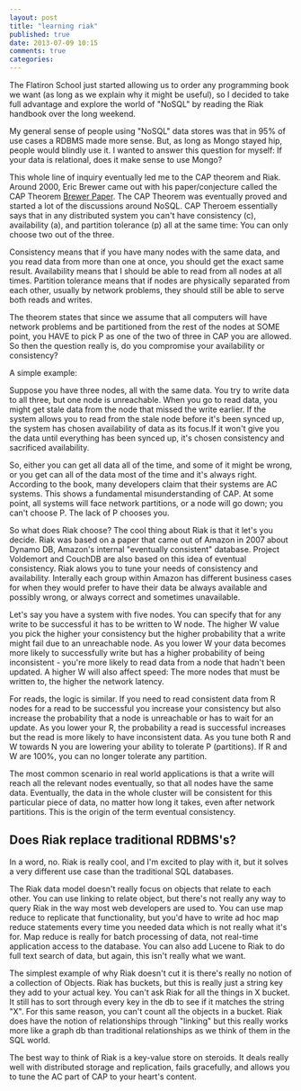 ```yaml
---
layout: post
title: "learning riak"
published: true
date: 2013-07-09 10:15
comments: true
categories: 
---
```


The Flatiron School just started allowing us to order any programming book we want (as long as we explain why it might be useful), so I decided to take full advantage and explore the world of "NoSQL" by reading the Riak handbook over the long weekend.

My general sense of people using "NoSQL" data stores was that in 95% of use cases a RDBMS made more sense. But, as long as Mongo stayed hip, people would blindly use it. I wanted to answer this question for myself: If your data is relational, does it make sense to use Mongo?
<!--more-->
This whole line of inquiry eventually led me to the CAP theorem and Riak.  Around 2000, Eric Brewer came out with his paper/conjecture called the CAP Theorem [Brewer Paper](http://www.cs.berkeley.edu/~brewer/cs262b-2004/PODC-keynote.pdf). The CAP Theorem was eventually proved and started a lot of the discussions around NoSQL. CAP Theroem essentially says that in any distributed system you can't have consistency (c), availability (a), and partition tolerance (p) all at the same time: You can only choose two out of the three.

Consistency means that if you have many nodes with the same data, and you read data from more than one at once, you should get the exact same result. Availability means that I should be able to read from all nodes at all times. Partition tolerance means that if nodes are physically separated from each other, usually by network problems, they should still be able to serve both reads and writes.  

The theorem states that since we assume that all computers will have network problems and be partitioned from the rest of the nodes at SOME point, you HAVE to pick P as one of the two of three in CAP you are allowed.  So then the question really is, do you compromise your availability or consistency?

A simple example:

Suppose you have three nodes, all with the same data. You try to write data to all three, but one node is unreachable. When you go to read data, you might get stale data from the node that missed the write earlier. If the system allows you to read from the stale node before it's been synced up, the system has chosen availability of data as its focus.If it won't give you the data until everything has been synced up, it's chosen consistency and sacrificed availability. 

So, either you can get all data all of the time, and some of it might be wrong, or you get can all of the data most of the time and it's always right.  According to the book, many developers claim that their systems are AC systems. This shows a fundamental misunderstanding of CAP. At some point, all systems will face network partitions, or a node will go down; you can't choose P. The lack of P chooses you. 

So what does Riak choose?  The cool thing about Riak is that it let's you decide. Riak was based on a paper that came out of Amazon in 2007 about Dynamo DB, Amazon's internal "eventually consistent" database. Project Voldemort and CouchDB are also based on this idea of eventual consistency. Riak alows you to tune your needs of consistency and availability. Interally each group within Amazon has different business cases for when they would prefer to have their data be always available and possibly wrong, or always correct and sometimes unavailable. 

Let's say you have a system with five nodes. You can specify that for any write to be successful it has to be written to W node.  The higher W value you pick the higher your consistency but the higher probability that a write might fail due to an unreachable node. As you lower W your data becomes more likely to successfully write but has a higher probability of being inconsistent - you're more likely to read data from a node that hadn't been updated. A higher W will also affect speed: The more nodes that must be written to, the higher the network latency.

For reads, the logic is similar. If you need to read consistent data from R nodes for a read to be successful you increase your consistency but also increase the probability that a node is unreachable or has to wait for an update. As you lower your R, the probability a read is successful increases but the read is more likely to have inconsistent data. As you tune both R and W towards N you are lowering your ability to tolerate P (partitions). If R and W are 100%, you can no longer tolerate any partition.

The most common scenario in real world applications is that a write will reach all the relevant nodes eventually, so that all nodes have the same data. Eventually, the data in the whole cluster will be consistent for this particular piece of data, no matter how long it takes, even after network partitions. This is the origin of the term eventual consistency.

## Does Riak replace traditional RDBMS's?

In a word, no.  Riak is really cool, and I'm excited to play with it, but it solves a very different use case than the traditional SQL databases. 

The Riak data model doesn't really focus on objects that relate to each other. You can use linking to relate object, but there's not really any way to query Riak in the way most web developers are used to. You can use map reduce to replicate that functionality, but you'd have to write ad hoc map reduce statements every time you needed data which is not really what it's for.  Map reduce is really for batch processing of data, not real-time application access to the database. You can also add Lucene to Riak to do full text search of data, but again, this isn't really what we want.

The simplest example of why Riak doesn't cut it is there's really no notion of a collection of Objects. Riak has buckets, but this is really just a string key they add to your actual key. You can't ask Riak for all the things in X bucket. It still has to sort through every key in the db to see if it matches the string "X". For this same reason, you can't count all the objects in a bucket. Riak does have the notion of relationships through "linking" but this really works more like a graph db than traditional relationships as we think of them in the SQL world. 

The best way to think of Riak is a key-value store on steroids. It deals really well with distributed storage and replication, fails gracefully, and allows you to tune the AC part of CAP to your heart's content.